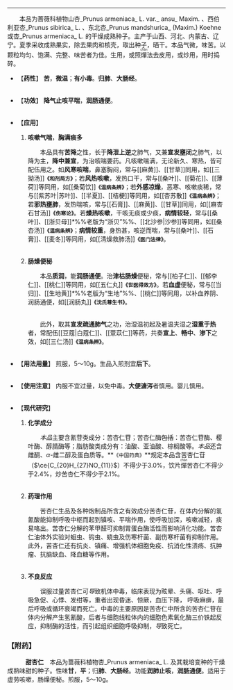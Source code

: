 ---
&emsp;&emsp;本品为蔷薇科植物山杏_Prunus armeniaca_ L. var._ ansu_ Maxim. 、西伯利亚杏_Prunus sibirica_ L. 、东北杏_Prunus mandshurica_ (Maxim.) Koehne或杏_Prunus armeniaca_ L. 的干燥成熟种子。主产于山西、河北、内蒙古、辽宁。夏季采收成熟果实，除去果肉和核壳，取出种子，晒干。本品气微，味苦。以颗粒均匀、饱满、完整、味苦者为佳。生用，或照<ruby>燀<rp>（</rp><rt>chǎn</rt><rp>）</rp></ruby>法去皮用，或炒用，用时捣碎。

- 【**药性**】
	**苦**，**微温**；**有小毒**。**归肺**、**大肠经**。<br></br>

- 【**功效**】
	**降气止咳平喘**，**润肠通便**。<br></br>

- 【**应用**】
	1. **咳嗽气喘**，**胸满痰多**
		
		&emsp;&emsp;本品具有**苦降**之性，长于**降泄上逆**之肺气，又兼**宣发壅闭**之肺气，以降为主，**降中兼宣**，为治咳喘要药。凡咳嗽喘满，无论新久、寒热，皆可配伍用之。如**风寒咳喘**，鼻塞胸闷，常与[[麻黄]]、[[甘草]]同用，如[[三拗汤]]**`《和剂局方》`**；若**风热咳嗽**，发热口干，常与[[桑叶]]、[[菊花]]、[[薄荷]]等同用，如[[桑菊饮]]**`《温病条辨》`**；若**外感凉燥**，恶寒、咳嗽痰稀，常与[[紫苏叶|苏叶]]、[[半夏]]、[[桔梗]]等同用，如[[杏苏散]]**`《温病条辨》`**；若**邪热壅肺**，发热喘咳，常与[[石膏]]、[[麻黄]]、[[甘草]]同用，如[[麻杏石甘汤]]**`《伤寒论》`**。若**燥热咳嗽**，干咳无痰或少痰，**病情较轻**，常与[[桑叶]]、[[浙贝母]]<dfn>\*</dfn>%%老版为“浙贝”%%、[[北沙参|沙参]]等同用，如[[桑杏汤]]**`《温病条辨》`**；**病情较重**，身热甚，咳逆而喘，常与[[桑叶]]、[[石膏]]、[[麦冬]]等同用，如[[清燥救肺汤]]**`《医门法律》`**。<br></br>
	
	2. **肠燥便秘**
		
		&emsp;&emsp;本品**质润**，能**润肠通便**。治**津枯肠燥**便秘，常与[[柏子仁]]、[[郁李仁]]、[[桃仁]]等同用，如[[五仁丸]]**`《世医得效方》`**。若**血虚**便秘，常与[[当归]]、[[生地黄]]<dfn>\*</dfn>%%老版为“生地”%%、[[桃仁]]等同用，以补血养阴<dfn>、</dfn>润肠通便，如[[润肠丸]]**`《沈氏尊生书》`**。<br></br>

		&emsp;&emsp;此外，取其**宣发疏通肺气**之功，治湿温初起及暑温夹湿之**湿重于热**者，常配伍[[豆蔻|白蔻仁]]、[[薏苡仁]]等药，共奏**宣上**、**畅中**、**渗下**之效，如[[三仁汤]]**`《温病条辨》`**。<br></br>

- 【**用法用量**】
	煎服，5～10g。生品入煎剂宜**后下**。<br></br>

- 【**使用注意**】
	内服不宜过量，以免中毒。**大便溏泻**者慎用。婴儿慎用。<br></br>

- 【**现代研究**】
	1. **化学成分**
		
		&emsp;&emsp;<dfn>本品</dfn>主要含氰苷类成分：苦杏仁苷；苦杏仁酶~~包括~~：苦杏仁苷酶、樱叶酶、醇腈酶等；脂肪酸类成分有：油酸、亚油酸、棕榈酸等。<dfn>本品</dfn>还含雌酮、$α$-雌二醇及蛋白质等。**`《中国药典》`**规定本品含苦杏仁苷 （$\ce{C_{20}H_{27}NO_{11}}$）不得少于3.0%，饮片<ruby>燀<rp>（</rp><rt>chǎn</rt><rp>）</rp></ruby>苦杏仁不得少于2.4%，炒苦杏仁不得少于2.1%。<br></br>
	
	2. **药理作用**
		
		&emsp;&emsp;苦杏仁生品及各种炮制品所含之有效成分苦杏仁苷，在体内分解的氢氰酸能抑制呼吸中枢而起到镇咳、平喘作用，使呼吸加深，咳嗽减轻，痰易咯出。苦杏仁分解的苯甲醛可抑制胃蛋白酶活性而影响消化功能。苦杏仁油体外实验对蛔虫、钩虫、蛲虫及伤寒杆菌、副伤寒杆菌有抑制作用。此外，苦杏仁还有抗炎、镇痛、增强机体细胞免疫、抗消化性溃疡、抗肿瘤、抗脑缺血、降血糖等作用。<br></br>
	
	3. **不良反应**
		
		&emsp;&emsp;误服过量苦杏仁可<dfn>导</dfn>致机体中毒，临床表现为眩晕、头痛、呕吐、呼吸急促、心悸、发绀等，重者出现昏迷、惊厥，血压下降， 呼吸麻痹，最后呼吸或循环衰竭而死亡。中毒的主要原因是苦杏仁中所含的苦杏仁苷在体内分解产生氢氰酸，后者与细胞线粒体内的细胞色素氧化酶三价铁起反应，抑制酶的活性，而引起组织细胞呼吸抑制，<dfn>导</dfn>致死亡。

### 【附药】

&emsp;&emsp;&emsp;**甜杏仁**&emsp;本品为蔷薇科植物杏_Prunus armeniaca_ L. 及其栽培变种的干燥成熟味甜的种子。性味**甘**，**平**；归**肺**、**大肠经**。功能**润肺止咳**，**润肠通便**。适用于虚劳咳嗽，肠燥便秘。煎服，5～10g。